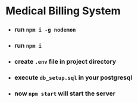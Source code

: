 # Medical Billing System

- ### run `npm i -g nodemon`
- ### run `npm i`
- ### create `.env` file in project directory
- ### execute `db_setup.sql` in your postgresql
- ### now `npm start` will start the server